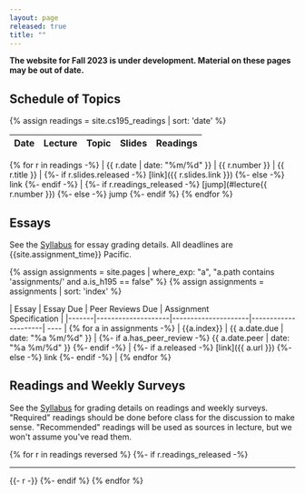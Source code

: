 ```yaml
---
layout: page
released: true
title: ""
---
```


**The website for Fall 2023 is under development. Material on these pages may be out of date.**

## Schedule of Topics
{% assign readings = site.cs195_readings | sort: 'date' %}

| Date  | Lecture | Topic                                 | Slides | Readings |
|-------|-------- | --------------------------------------|--------| ----------- |
{% for r in readings -%}
  | {{ r.date | date: "%m/%d" }} | {{ r.number }} | {{ r.title }} |
  {%- if r.slides.released -%}
    [link]({{ r.slides.link }})
  {%- else -%}
    link
  {%- endif -%}
  |
  {%- if r.readings_released -%}
    [jump](#lecture{{ r.number }})
  {%- else -%}
    jump
  {%- endif %}
{% endfor %}

## Essays

See the [Syllabus](syllabus) for essay grading details. All deadlines are {{site.assignment_time}} Pacific.

{% assign assignments = site.pages | where_exp: "a", "a.path contains 'assignments/' and a.is_h195 == false" %}
{% assign assignments = assignments | sort: 'index' %}

| Essay | Essay Due           | Peer Reviews Due    | Assignment<br/>Specification |
|-------|--------------------|---------------------|---------------------| ---- |
{% for a in assignments -%}
  | {{a.index}} | {{ a.date.due | date: "%a %m/%d" }} |
  {%- if a.has_peer_review -%}
    {{ a.date.peer | date: "%a %m/%d" }}
  {%- endif -%}
  |
  {%- if a.released -%}
    [link]({{ a.url }})
  {%- else -%}
    link
  {%- endif -%}
  |
{% endfor %}

## Readings and Weekly Surveys

See the [Syllabus](syllabus) for grading details on readings and weekly surveys.
"Required" readings should be done before class for the discussion to make sense. "Recommended" readings will be used as sources in lecture, but we won't assume you've read them.


{% for r in readings reversed %}
  {%- if r.readings_released -%}
    <hr>
    {{- r -}}
  {%- endif %}
{% endfor %}
